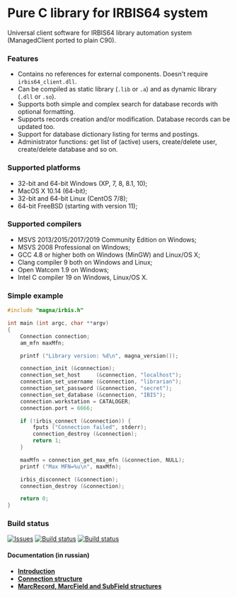 # Pure C library for IRBIS64 system

Universal client software for IRBIS64 library automation system (ManagedClient ported to plain C90). 

### Features

* Contains no references for external components. Doesn't require `irbis64_client.dll`.
* Can be compiled as static library (`.lib` or `.a`) and as dynamic library (`.dll` or `.so`).
* Supports both simple and complex search for database records with optional formatting.
* Supports records creation and/or modification. Database records can be updated too. 
* Support for database dictionary listing for terms and postings. 
* Administrator functions: get list of (active) users, create/delete user, create/delete database and so on. 

### Supported platforms

* 32-bit and 64-bit Windows (XP, 7, 8, 8.1, 10);
* MacOS X 10.14 (64-bit);
* 32-bit and 64-bit Linux (CentOS 7/8);
* 64-bit FreeBSD (starting with version 11);

### Supported compilers

* MSVS 2013/2015/2017/2019 Community Edition on Windows;
* MSVS 2008 Professional on Windows;    
* GCC 4.8 or higher both on Windows (MinGW) and Linux/OS X;
* Clang compiler 9 both on Windows and Linux;
* Open Watcom 1.9 on Windows;
* Intel C compiler 19 on Windows, Linux/OS X.

### Simple example

```c
#include "magna/irbis.h"

int main (int argc, char **argv)
{
    Connection connection;
    am_mfn maxMfn;

    printf ("Library version: %d\n", magna_version());

    connection_init (&connection);
    connection_set_host     (&connection, "localhost");
    connection_set_username (&connection, "librarian");
    connection_set_password (&connection, "secret");
    connection_set_database (&connection, "IBIS");
    connection.workstation = CATALOGER;
    connection.port = 6666;

    if (!irbis_connect (&connection)) {
        fputs ("Connection failed", stderr);
        connection_destroy (&connection);
        return 1;
    }

    maxMfn = connection_get_max_mfn (&connection, NULL);
    printf ("Max MFN=%u\n", maxMfn);

    irbis_disconnect (&connection);
    connection_destroy (&connection);

    return 0;
}
```

### Build status

[![Issues](https://img.shields.io/github/issues/amironov73/PlainIrbis.svg)](https://github.com/amironov73/PlainIrbis/issues)
[![Build status](https://img.shields.io/appveyor/ci/AlexeyMironov/plainirbis.svg)](https://ci.appveyor.com/project/AlexeyMironov/plainirbis/)
[![Build status](https://api.travis-ci.org/amironov73/PlainIrbis.svg)](https://travis-ci.org/amironov73/PlainIrbis/)

#### Documentation (in russian)

* [**Introduction**](docs/chapter1.md)
* [**Connection structure**](docs/chapter2.md)
* [**MarcRecord, MarcField and SubField structures**](docs/chapter3.md)
